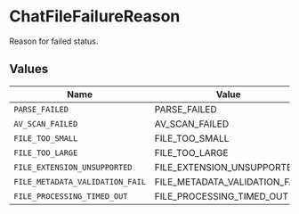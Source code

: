 # ChatFileFailureReason

Reason for failed status.


## Values

| Name                            | Value                           |
| ------------------------------- | ------------------------------- |
| `PARSE_FAILED`                  | PARSE_FAILED                    |
| `AV_SCAN_FAILED`                | AV_SCAN_FAILED                  |
| `FILE_TOO_SMALL`                | FILE_TOO_SMALL                  |
| `FILE_TOO_LARGE`                | FILE_TOO_LARGE                  |
| `FILE_EXTENSION_UNSUPPORTED`    | FILE_EXTENSION_UNSUPPORTED      |
| `FILE_METADATA_VALIDATION_FAIL` | FILE_METADATA_VALIDATION_FAIL   |
| `FILE_PROCESSING_TIMED_OUT`     | FILE_PROCESSING_TIMED_OUT       |